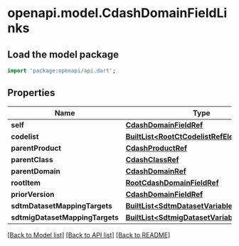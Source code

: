 # openapi.model.CdashDomainFieldLinks

## Load the model package
```dart
import 'package:openapi/api.dart';
```

## Properties
Name | Type | Description | Notes
------------ | ------------- | ------------- | -------------
**self** | [**CdashDomainFieldRef**](CdashDomainFieldRef.md) |  | [optional] 
**codelist** | [**BuiltList&lt;RootCtCodelistRefElement&gt;**](RootCtCodelistRefElement.md) |  | [optional] 
**parentProduct** | [**CdashProductRef**](CdashProductRef.md) |  | [optional] 
**parentClass** | [**CdashClassRef**](CdashClassRef.md) |  | [optional] 
**parentDomain** | [**CdashDomainRef**](CdashDomainRef.md) |  | [optional] 
**rootItem** | [**RootCdashDomainFieldRef**](RootCdashDomainFieldRef.md) |  | [optional] 
**priorVersion** | [**CdashDomainFieldRef**](CdashDomainFieldRef.md) |  | [optional] 
**sdtmDatasetMappingTargets** | [**BuiltList&lt;SdtmDatasetVariableRefTarget&gt;**](SdtmDatasetVariableRefTarget.md) |  | [optional] 
**sdtmigDatasetMappingTargets** | [**BuiltList&lt;SdtmigDatasetVariableRefTarget&gt;**](SdtmigDatasetVariableRefTarget.md) |  | [optional] 

[[Back to Model list]](../README.md#documentation-for-models) [[Back to API list]](../README.md#documentation-for-api-endpoints) [[Back to README]](../README.md)


